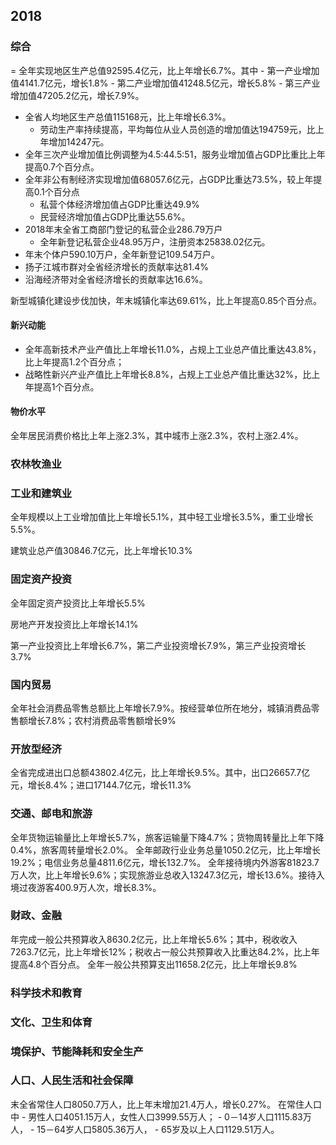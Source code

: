 ## 2018
### 综合
= 全年实现地区生产总值92595.4亿元，比上年增长6.7%。其中
    - 第一产业增加值4141.7亿元，增长1.8%
    - 第二产业增加值41248.5亿元，增长5.8%
    - 第三产业增加值47205.2亿元，增长7.9%。
- 全省人均地区生产总值115168元，比上年增长6.3%。
    - 劳动生产率持续提高，平均每位从业人员创造的增加值达194759元，比上年增加14247元。
- 全年三次产业增加值比例调整为4.5∶44.5∶51，服务业增加值占GDP比重比上年提高0.7个百分点。
- 全年非公有制经济实现增加值68057.6亿元，占GDP比重达73.5%，较上年提高0.1个百分点
    - 私营个体经济增加值占GDP比重达49.9%
    - 民营经济增加值占GDP比重达55.6%。
- 2018年末全省工商部门登记的私营企业286.79万户
    - 全年新登记私营企业48.95万户，注册资本25838.02亿元。
- 年末个体户590.10万户，全年新登记109.54万户。
- 扬子江城市群对全省经济增长的贡献率达81.4%
- 沿海经济带对全省经济增长的贡献率达16.6%。

新型城镇化建设步伐加快，年末城镇化率达69.61%，比上年提高0.85个百分点。

#### 新兴动能
- 全年高新技术产业产值比上年增长11.0%，占规上工业总产值比重达43.8%，比上年提高1.2个百分点；
- 战略性新兴产业产值比上年增长8.8%，占规上工业总产值比重达32%，比上年提高1个百分点。

#### 物价水平
全年居民消费价格比上年上涨2.3%，其中城市上涨2.3%，农村上涨2.4%。

### 农林牧渔业

### 工业和建筑业
全年规模以上工业增加值比上年增长5.1%，其中轻工业增长3.5%，重工业增长5.5%。

建筑业总产值30846.7亿元，比上年增长10.3%
### 固定资产投资
全年固定资产投资比上年增长5.5%

房地产开发投资比上年增长14.1%

第一产业投资比上年增长6.7%，第二产业投资增长7.9%，第三产业投资增长3.7%

### 国内贸易
全年社会消费品零售总额比上年增长7.9%。按经营单位所在地分，城镇消费品零售额增长7.8%；农村消费品零售额增长9%

### 开放型经济
全省完成进出口总额43802.4亿元，比上年增长9.5%。其中，出口26657.7亿元，增长8.4%；进口17144.7亿元，增长11.3%

### 交通、邮电和旅游
全年货物运输量比上年增长5.7%，旅客运输量下降4.7%；货物周转量比上年下降0.4%，旅客周转量增长2.0%。
全年邮政行业业务总量1050.2亿元，比上年增长19.2%；电信业务总量4811.6亿元，增长132.7%。
全年接待境内外游客81823.7万人次，比上年增长9.6%；实现旅游业总收入13247.3亿元，增长13.6%。接待入境过夜游客400.9万人次，增长8.3%。

### 财政、金融
年完成一般公共预算收入8630.2亿元，比上年增长5.6%；其中，税收收入7263.7亿元，比上年增长12%；税收占一般公共预算收入比重达84.2%，比上年提高4.8个百分点。
全年一般公共预算支出11658.2亿元，比上年增长9.8%

### 科学技术和教育

### 文化、卫生和体育

### 境保护、节能降耗和安全生产

### 人口、人民生活和社会保障
末全省常住人口8050.7万人，比上年末增加21.4万人，增长0.27%。
在常住人口中
    - 男性人口4051.15万人，女性人口3999.55万人；
    - 0－14岁人口1115.83万人，
    - 15－64岁人口5805.36万人，
    - 65岁及以上人口1129.51万人。
